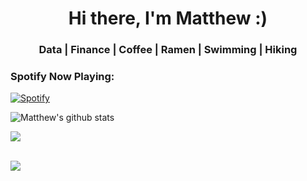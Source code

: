 <h1 align="center">Hi there, I'm Matthew :)</h1>
<h3 align="center">Data | Finance | Coffee | Ramen | Swimming | Hiking</h3>

### Spotify Now Playing: 
[![Spotify](https://githubreadme4.vercel.app/api/spotify)](https://open.spotify.com/user/q3wazyctbsoku5dnplnv4nwuc?si=bhBRDiQQR_-8SwHk9JkwtA)

![Matthew's github stats](https://github-readme-stats.vercel.app/api?username=mattnest&show_icons=true&theme=onedark)

<a href="https://www.linkedin.com/in/minghsiu-hu/"><img src="https://img.shields.io/badge/linkedin-%230077B5.svg?&style=for-the-badge&logo=linkedin&logoColor=white"></img></a>

<br><img src="https://komarev.com/ghpvc/?username=mattNest&color=green" align="left">
